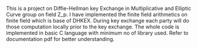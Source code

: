 This is a project on Diffie-Hellman key Exchange in Multiplicative and Elliptic Curve group on field Z_p.
I have implemented the finite field arithmetics on finite field which is base of DHKEX.
During key exchange each party will do those computation locally prior to the key exchange.
The whole code is implemented in basic C language with minimum no of library used. Refer to documentation pdf for better understanding.
